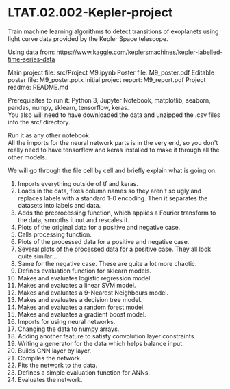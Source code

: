 # LTAT.02.002-Kepler-project
Train machine learning algorithms to detect transitions of exoplanets using light curve data provided by the Kepler Space telescope.

Using data from: https://www.kaggle.com/keplersmachines/kepler-labelled-time-series-data

Main project file: src/Project M9.ipynb
Poster file: M9_poster.pdf
Editable poster file: M9_poster.pptx
Initial project report: M9_report.pdf
Project readme: README.md

Prerequisites to run it: Python 3, Jupyter Notebook, matplotlib, seaborn, pandas, numpy, sklearn, tensorflow, keras.  
You also will need to have downloaded the data and unzipped the .csv files into the src/ directory.

Run it as any other notebook.  
All the imports for the neural network parts is in the very end, so you don't really need to have tensorflow and keras installed to make it through all the other models.

We will go through the file cell by cell and briefly explain what is going on.

1. Imports everything outside of tf and keras.
2. Loads in the data, fixes column names so they aren't so ugly and replaces labels with a standard 1-0 encoding. Then it separates the datasets into labels and data.
3. Adds the preprocessing function, which applies a Fourier transform to the data, smooths it out and rescales it.
4. Plots of the original data for a positive and negative case.
5. Calls processing function.
6. Plots of the processed data for a positive and negative case.
7. Several plots of the processed data for a positive case. They all look quite similar...
8. Same for the negative case. These are quite a lot more chaotic.
9. Defines evaluation function for sklearn models.
10. Makes and evaluates logistic regression model.
11. Makes and evaluates a linear SVM model.
12. Makes and evaluates a 9-Nearest Neighbours model.
13. Makes and evaluates a decision tree model.
14. Makes and evaluates a random forest model.
15. Makes and evaluates a gradient boost model.
16. Imports for using neural networks.
17. Changing the data to numpy arrays.
18. Adding another feature to satisfy convolution layer constraints.
19. Writing a generator for the data which helps balance input.
20. Builds CNN layer by layer.
21. Compiles the network.
22. Fits the network to the data.
23. Defines a simple evaluation function for ANNs.
24. Evaluates the network.
